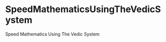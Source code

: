 SpeedMathematicsUsingTheVedicSystem
===================================

Speed Mathematics Using The Vedic System

